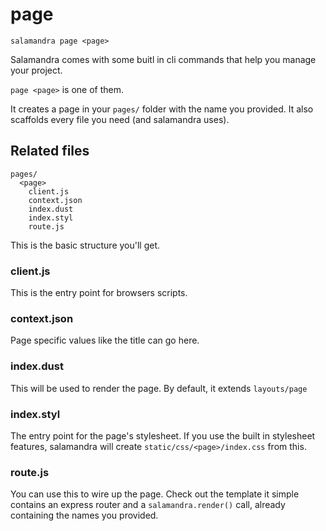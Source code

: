 page
====

    salamandra page <page>

Salamandra comes with some buitl in cli commands
that help you manage your project.

`page <page>` is one of them.

It creates a page in your `pages/` folder with the name you provided.
It also scaffolds every file you need (and salamandra uses).

## Related files

    pages/
      <page>
        client.js
        context.json
        index.dust
        index.styl
        route.js

This is the basic structure you'll get.

### client.js

This is the entry point for browsers scripts.

### context.json

Page specific values like the title can go here.

### index.dust

This will be used to render the page.
By default, it extends `layouts/page`

### index.styl

The entry point for the page's stylesheet.
If you use the built in stylesheet features,
salamandra will create `static/css/<page>/index.css` from this.

### route.js

You can use this to wire up the page. Check out the template
it simple contains an express router and a `salamandra.render()` call,
already containing the names you provided.
